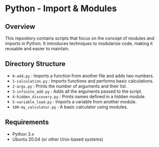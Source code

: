 # Python - Import & Modules

## Overview
This repository contains scripts that focus on the concept of modules and imports in Python. It introduces techniques to modularize code, making it reusable and easier to maintain.

## Directory Structure
- `0-add.py` : Imports a function from another file and adds two numbers.
- `1-calculation.py` : Imports functions and performs basic calculations.
- `2-args.py` : Prints the number of arguments and their list.
- `3-infinite_add.py` : Adds all the arguments passed to the script.
- `4-hidden_discovery.py` : Prints names defined in a hidden module.
- `5-variable_load.py` : Imports a variable from another module.
- `100-my_calculator.py` : A basic calculator using modules.

## Requirements
- Python 3.x
- Ubuntu 20.04 (or other Unix-based systems)
